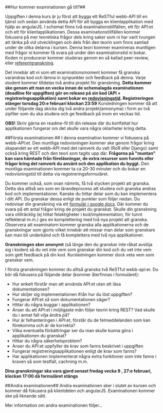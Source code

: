 ##Hur kommer examinationen gå till?##

Uppgiften i denna kurs är ju först att bygga ett ReSTful webb-API till en tjänst och sedan använda detta API för att bygga en klientapplikation med hjälp av angularJS. I schemat finns två examinationstillfällen, ett för API:et och ett för klientapplikationen.
Dessa examinationstillfällen kommer fokusera på mer teoretiska frågor dels kring saker som ni har varit tvungen att tänka på vid utvecklingen och dels från den teorin som finns samlad under de olika delarna i kursen. Denna teori kommer examineras muntligen med frågor ni kommer få svara på under den examinationstid ni bokar. Koden ni producerar kommer studeras genom en så kallad peer-review, eller [referentgranskning](http://sv.wikipedia.org/wiki/Referentgranskning).

Det innebär att ni som ett examinationsmoment kommer få granska varandras kod och lämna in synpunkter och feedback på denna. Varje student kommer tilldelas två andra projekt för granskning. **Detta kommer ske genom att man en vecka innan de schemalagda examinationen (deadline för uppgiften) gör en release på sin kod (API + registreringsapplikation) samt bokar en [redovisningstid](https://coursepress.lnu.se/kurs/webbramverk/gruppregistrering-distans/). Registreringen stänger torsdag 20:e februari klockan 23:59** Kursledningen kommer då att under följande dag skicka dig två andra projekt(annonyma) i form av två zipfiler som du ska studera och ge feedback på inom en veckas tid.

**OBS!** Skriv gärna en readme-fil till din release där du kortfattat hur applikationen fungerar om det skulle vara några oklarheter kring detta.

##Första examinationen ##
I denna examination kommer vi fokusera på webb-API:et. Den muntliga redovisningen kommer ske genom frågor kring skapandet av ett webb-API med det ramverk du valt (RoR eller Django) samt också kring REST och den teori som tagits upp där. **Frågorna på "muntan" kan vara hämtade från föreläsningar, de extra resurser som funnits eller frågor kring det ramverk du använt och den applikation du byggt.** Den muntliga examinationen kommer ta ca 20-30 minuter och du bokar en redovisningstid till detta via registreringsformuläret.

Du kommer också, som ovan nämnts, få två stycken projekt att granska. Detta ska alltså ses som en lärandeprocess att studera och granska andras kod och implementationer. Kanske du hittar delar som du kan implementera i ditt API. Du granskar dessa enligt de punkter som följer nedan. Du redovisar din granskning via ett [formulär i google docs](https://docs.google.com/forms/d/1YS_rkdPRQ1vbTch6HOyKo5cstOm7M6zp14bGSQbgkSs/). Där kommer du svara på ett antal frågor kring de projekt du granskat. Skulle din granskning vara otillräcklig (ej hittat felaktigheter i kod/implementation, för tunnt reflekterat m.m.) ges en komplettering med två nya projekt att granska. Observera att examinatorn kommer granska alla applikationerna och de granskningar som gjorts vilket innebär att missar man delar som granskare kan man bli underkänd och få komplettera med två nya applikationer. 

**Granskningen sker anonymt** (så länge den du granskar inte råkat avslöja sig i koden) så du vet inte vem som granskar din kod och du vet inte vem som gett feedback på din kod. Kursledningen kommer dock veta vem som granskar vem.

I första granskningen kommer du alltså granska två ReSTful webb-api:er. Du bör då fokusera på följande delar (kommer återfinnas i formuläret):

* Hur enkelt förstår man att använda API:et utan att läsa dokumentationen?
* Hur skiljer sig implementationen ifrån hur du löst uppgiften?
* Fungerar API:et så som dokumentationen säger?
* Hittar du några buggar i applikationen?
* Anser du att API:et i möjligaste mån följer teorin kring REST? Vad skulle du i annat fall vilja ändra på?
* Hur är felhanteringen i API:et, förstår du de felmeddelanden som kan förekomma och är de korrekta?
* Vilka eventuella förbättringar ser du man skulle kunna göra i applikationen du granskat?
* Hittar du några säkerhetsproblem?
* Anser du API:et uppfyller de krav som fanns beskrivet i uppgiften
* Fungerar registreringsapplikationen enligt de krav som fanns?
* Har applikationen implementerat några extra funktioner som inte fanns i kraven så som testfall, cachning m.m.


**Dina granskningar ska vara gjord senast fredag vecka 9 , 27:e februari, klockan 17:00 då formuläret stängs**

##Andra examinationen##
Andra examinationen sker i slutet av kursen och kommer då fokusera på klientdelen och angularJS. Examinationen kommer ske på liknande sätt.

Mer information om andra examinationen följer...